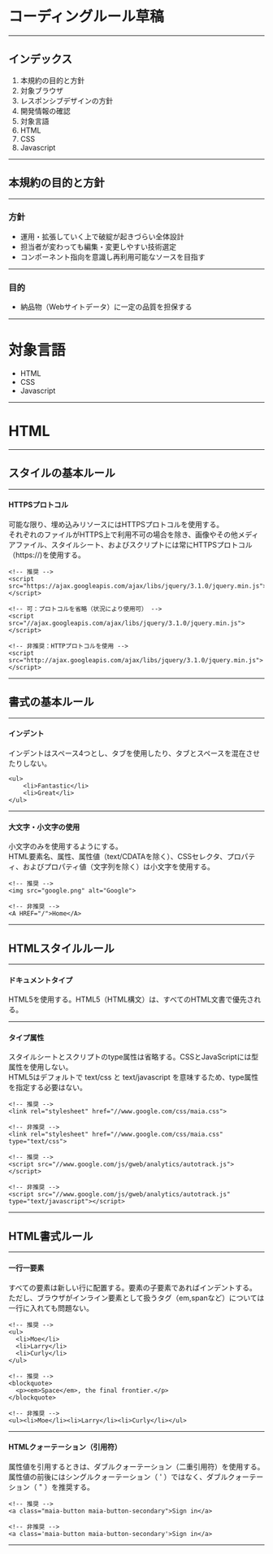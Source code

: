 # コーディングルール草稿

---

## インデックス

1. 本規約の目的と方針
2. 対象ブラウザ
3. レスポンシブデザインの方針
4. 開発情報の確認
5. 対象言語
6. HTML
7. CSS
8. Javascript


---

## 本規約の目的と方針
---
### 方針
- 運用・拡張していく上で破綻が起きづらい全体設計
- 担当者が変わっても編集・変更しやすい技術選定
- コンポーネント指向を意識し再利用可能なソースを目指す

---

### 目的
- 納品物（Webサイトデータ）に一定の品質を担保する

---

# 対象言語

- HTML
- CSS
- Javascript

---

# HTML

---

## スタイルの基本ルール

---

#### HTTPSプロトコル
可能な限り、埋め込みリソースにはHTTPSプロトコルを使用する。  
それぞれのファイルがHTTPS上で利用不可の場合を除き、画像やその他メディアファイル、スタイルシート、およびスクリプトには常にHTTPSプロトコル（https://)を使用する。

```
<!-- 推奨 -->
<script src="https://ajax.googleapis.com/ajax/libs/jquery/3.1.0/jquery.min.js"></script>

<!-- 可：プロトコルを省略（状況により使用可） -->
<script src="//ajax.googleapis.com/ajax/libs/jquery/3.1.0/jquery.min.js"></script>

<!-- 非推奨：HTTPプロトコルを使用 -->
<script src="http://ajax.googleapis.com/ajax/libs/jquery/3.1.0/jquery.min.js"></script>

```

---

## 書式の基本ルール

---

#### インデント
インデントはスペース4つとし、タブを使用したり、タブとスペースを混在させたりしない。

```
<ul>
    <li>Fantastic</li>
    <li>Great</li>
</ul>
```

---

#### 大文字・小文字の使用
小文字のみを使用するようにする。  
HTML要素名、属性、属性値（text/CDATAを除く）、CSSセレクタ、プロパティ、およびプロパティ値（文字列を除く）は小文字を使用する。

```
<!-- 推奨 -->
<img src="google.png" alt="Google">

<!-- 非推奨 -->
<A HREF="/">Home</A>
```

---

## HTMLスタイルルール

---

#### ドキュメントタイプ
HTML5を使用する。HTML5（HTML構文）は、すべてのHTML文書で優先される。

---

#### タイプ属性
スタイルシートとスクリプトのtype属性は省略する。CSSとJavaScriptには型属性を使用しない。  
HTML5はデフォルトで text/css と text/javascript を意味するため、type属性を指定する必要はない。

```
<!-- 推奨 -->
<link rel="stylesheet" href="//www.google.com/css/maia.css">

<!-- 非推奨 -->
<link rel="stylesheet" href="//www.google.com/css/maia.css" type="text/css">

<!-- 推奨 -->
<script src="//www.google.com/js/gweb/analytics/autotrack.js"></script>

<!-- 非推奨 -->
<script src="//www.google.com/js/gweb/analytics/autotrack.js" type="text/javascript"></script>
```

---

## HTML書式ルール

---

#### 一行一要素
すべての要素は新しい行に配置する。要素の子要素であればインデントする。  
ただし、ブラウザがインライン要素として扱うタグ（em,spanなど）については一行に入れても問題ない。

```
<!-- 推奨 -->
<ul>
  <li>Moe</li>
  <li>Larry</li>
  <li>Curly</li>
</ul>

<!-- 推奨 -->
<blockquote>
  <p><em>Space</em>, the final frontier.</p>
</blockquote>

<!-- 非推奨 -->
<ul><li>Moe</li><li>Larry</li><li>Curly</li></ul>
```

---

#### HTMLクォーテーション（引用符）
属性値を引用するときは、ダブルクォーテーション（二重引用符）を使用する。  
属性値の前後にはシングルクォーテーション（ ' ）ではなく、ダブルクォーテーション（ " ）を推奨する。
```
<!-- 推奨 -->
<a class="maia-button maia-button-secondary">Sign in</a>

<!-- 非推奨 -->
<a class='maia-button maia-button-secondary'>Sign in</a>
 ```
---
